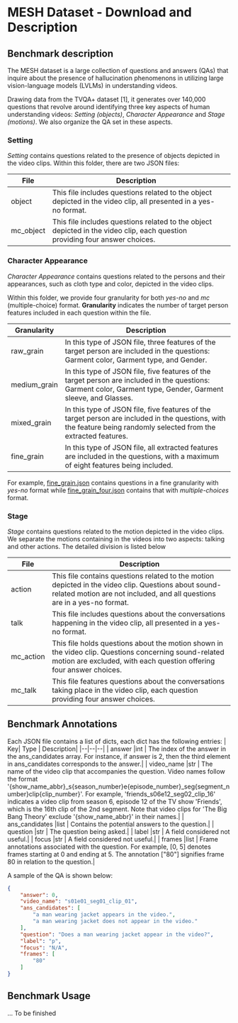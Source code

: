 
# **MESH Dataset - Download and Description**
## Benchmark description
The MESH dataset is a large collection of questions and answers (QAs) that inquire about the presence of hallucination phenomenons in utilizing large vision-language models (LVLMs) in understanding videos.

Drawing data from the TVQA+ dataset [1], it generates over 140,000 questions that revolve around identifying three key aspects of human understanding videos: *Setting (objects)*, *Character Appearance* and *Stage (motions)*. We also organize the QA set in these aspects.

### Setting

*Setting* contains questions related to the presence of objects depicted in the video clips. Within this folder, there are two JSON files:

| File      | Description                                                  |      |
| --------- | ------------------------------------------------------------ | ---- |
| object    | This file includes questions related to the object depicted in the video clip, all presented in a yes-no format. |      |
| mc_object | This file includes questions related to the object depicted in the video clip, each question providing four answer choices. |      |

### Character Appearance
*Character Appearance* contains questions related to the persons and their appearances, such as cloth type and color, depicted in the video clips. 

Within this folder, we provide four granularity for both *yes-no* and *mc* (multiple-choice) format. **Granularity** indicates the number of target person features included in each question within the file. 

| Granularity  | Description                                                  |
| ------------ | ------------------------------------------------------------ |
| raw_grain    | In this type of JSON file, three features of the target person are included in the questions: Garment color, Garment type, and Gender. |
| medium_grain | In this type of JSON file, five features of the target person are included in the questions: Garment color, Garment type, Gender, Garment sleeve, and Glasses. |
| mixed_grain  | In this type of JSON file, five features of the target person are included in the questions, with the feature being randomly selected from the extracted features. |
| fine_grain   | In this type of JSON file, all extracted features are included in the questions, with a maximum of eight features being included. |

For example, <u>fine_grain.json</u> contains questions in a fine granularity with *yes-no* format while <u>fine_grain_four.json</u> contains that with *multiple-choices* format.

### Stage

*Stage* contains questions related to the motion depicted in the video clips. We separate the motions containing in the videos into two aspects: talking and other actions. The detailed division is listed below

| File| Description|
|--|--|
|action|  This file contains questions related to the motion depicted in the video clip. Questions about sound-related motion are not included, and all questions are in a yes-no format.|
|talk|This file includes questions about the conversations happening in the video clip, all presented in a yes-no format.|
|mc_action|This file holds questions about the motion shown in the video clip. Questions concerning sound-related motion are excluded, with each question offering four answer choices.|
|mc_talk|This file features questions about the conversations taking place in the video clip, each question providing four answer choices.|


## Benchmark Annotations
Each JSON file contains a list of dicts, each dict has the following entries:
| Key| Type  | Description|
|--|--|--|
|  answer |int  | The index of the answer in the ans_candidates array. For instance, if answer is 2, then the third element in ans_candidates corresponds to the answer.|
|  video_name |str  | The name of the video clip that accompanies the question. Video names follow the format '{show_name_abbr}_s{season_number}e{episode_number}_seg{segment_number}clip{clip_number}'. For example, 'friends_s06e12_seg02_clip_16' indicates a video clip from season 6, episode 12 of the TV show 'Friends', which is the 16th clip of the 2nd segment. Note that video clips for 'The Big Bang Theory' exclude '{show_name_abbr}' in their names.|
|  ans_candidates |list  | Contains the potential answers to the question.|
|  question |str  | The question being asked.|
|  label |str  | A field considered not useful.|
|  focus |str  | A field considered not useful.|
|  frames |list | Frame annotations associated with the question. For example, [0, 5] denotes frames starting at 0 and ending at 5. The annotation ["80"] signifies frame 80 in relation to the question.|

A sample of the QA is shown below:
```json
{
    "answer": 0,
    "video_name": "s01e01_seg01_clip_01",
    "ans_candidates": [
        "a man wearing jacket appears in the video.",
        "a man wearing jacket does not appear in the video."
    ],
    "question": "Does a man wearing jacket appear in the video?",
    "label": "p",
    "focus": "N/A",
    "frames": [
        "80"
    ]
}
```

## Benchmark Usage

... To be finished
